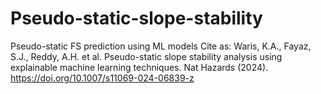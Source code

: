 # Pseudo-static-slope-stability
Pseudo-static FS prediction using ML models
Cite as:
Waris, K.A., Fayaz, S.J., Reddy, A.H. et al. Pseudo-static slope stability analysis using explainable machine learning techniques. Nat Hazards (2024). https://doi.org/10.1007/s11069-024-06839-z
